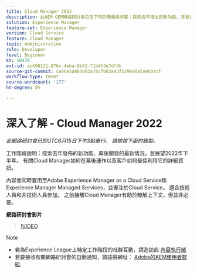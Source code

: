 ```yaml
---
title: Cloud Manager 2022
description: 此AEM GEM網路研討會包含下列的簡報與示範：探索去年推出的新功能、背景更新…… （說明應該介於60到160個字元之間）
solution: Experience Manager
feature-set: Experience Manager
version: Cloud Service
feature: Cloud Manager
topic: Administration
role: Developer
level: Beginner
kt: 10470
exl-id: ac690121-876c-4eba-8b61-71b463e7df3b
source-git-commit: ca06e5a8b1602a7bcfb83a43f529680a5a96bacf
workflow-type: tm+mt
source-wordcount: '177'
ht-degree: 5%

---
```


# 深入了解 - Cloud Manager 2022

*此網路研討會已於UTC6月15日下午3點舉行。 請檢視下面的錄製。*

工作階段說明：探索去年發佈的新功能、幕後開發的最新情況，並展望2022年下半年。 有關Cloud Manager如何在幕後運作以及客戶如何最佳利用它的詳細資訊。

內容會同時套用至Adobe Experience Manager as a Cloud Service和Experience Manager Managed Services，並專注於Cloud Service。 適合技術人員和非技術人員參加。 之前接觸Cloud Manager有助於瞭解上下文，但並非必要。

**網路研討會影片**

>[!VIDEO](https://video.tv.adobe.com/v/343876)

>[!NOTE]
>
>* 若為Experience League上特定工作階段的社群互動，請造訪此 [內容執行緒](https://adobe.ly/3O0rdzd)
>* 若要接收有關網路研討會的自動通知，請註冊網址： [Adobe的AEM使用者群組](https://aem-augs.adobe.com/).

